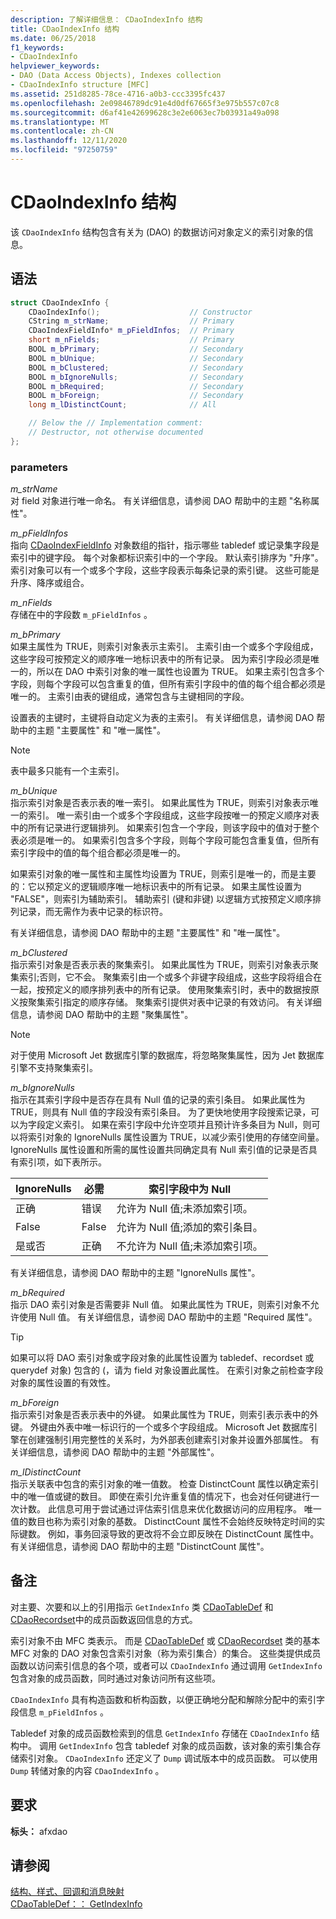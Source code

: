 ```yaml
---
description: 了解详细信息： CDaoIndexInfo 结构
title: CDaoIndexInfo 结构
ms.date: 06/25/2018
f1_keywords:
- CDaoIndexInfo
helpviewer_keywords:
- DAO (Data Access Objects), Indexes collection
- CDaoIndexInfo structure [MFC]
ms.assetid: 251d8285-78ce-4716-a0b3-ccc3395fc437
ms.openlocfilehash: 2e09846789dc91e4d0df67665f3e975b557c07c8
ms.sourcegitcommit: d6af41e42699628c3e2e6063ec7b03931a49a098
ms.translationtype: MT
ms.contentlocale: zh-CN
ms.lasthandoff: 12/11/2020
ms.locfileid: "97250759"
---
```

# <a name="cdaoindexinfo-structure"></a>CDaoIndexInfo 结构

该 `CDaoIndexInfo` 结构包含有关为 (DAO) 的数据访问对象定义的索引对象的信息。

## <a name="syntax"></a>语法

```cpp
struct CDaoIndexInfo {
    CDaoIndexInfo();                    // Constructor
    CString m_strName;                  // Primary
    CDaoIndexFieldInfo* m_pFieldInfos;  // Primary
    short m_nFields;                    // Primary
    BOOL m_bPrimary;                    // Secondary
    BOOL m_bUnique;                     // Secondary
    BOOL m_bClustered;                  // Secondary
    BOOL m_bIgnoreNulls;                // Secondary
    BOOL m_bRequired;                   // Secondary
    BOOL m_bForeign;                    // Secondary
    long m_lDistinctCount;              // All

    // Below the // Implementation comment:
    // Destructor, not otherwise documented
};
```

### <a name="parameters"></a>parameters

*m_strName*<br/>
对 field 对象进行唯一命名。 有关详细信息，请参阅 DAO 帮助中的主题 "名称属性"。

*m_pFieldInfos*<br/>
指向 [CDaoIndexFieldInfo](../../mfc/reference/cdaoindexfieldinfo-structure.md) 对象数组的指针，指示哪些 tabledef 或记录集字段是索引中的键字段。 每个对象都标识索引中的一个字段。 默认索引排序为 "升序"。 索引对象可以有一个或多个字段，这些字段表示每条记录的索引键。 这些可能是升序、降序或组合。

*m_nFields*<br/>
存储在中的字段数 `m_pFieldInfos` 。

*m_bPrimary*<br/>
如果主属性为 TRUE，则索引对象表示主索引。 主索引由一个或多个字段组成，这些字段可按预定义的顺序唯一地标识表中的所有记录。 因为索引字段必须是唯一的，所以在 DAO 中索引对象的唯一属性也设置为 TRUE。 如果主索引包含多个字段，则每个字段可以包含重复的值，但所有索引字段中的值的每个组合都必须是唯一的。 主索引由表的键组成，通常包含与主键相同的字段。

设置表的主键时，主键将自动定义为表的主索引。 有关详细信息，请参阅 DAO 帮助中的主题 "主要属性" 和 "唯一属性"。

> [!NOTE]
> 表中最多只能有一个主索引。

*m_bUnique*<br/>
指示索引对象是否表示表的唯一索引。 如果此属性为 TRUE，则索引对象表示唯一的索引。 唯一索引由一个或多个字段组成，这些字段按唯一的预定义顺序对表中的所有记录进行逻辑排列。 如果索引包含一个字段，则该字段中的值对于整个表必须是唯一的。 如果索引包含多个字段，则每个字段可能包含重复值，但所有索引字段中的值的每个组合都必须是唯一的。

如果索引对象的唯一属性和主属性均设置为 TRUE，则索引是唯一的，而是主要的：它以预定义的逻辑顺序唯一地标识表中的所有记录。 如果主属性设置为 "FALSE"，则索引为辅助索引。 辅助索引 (键和非键) 以逻辑方式按预定义顺序排列记录，而无需作为表中记录的标识符。

有关详细信息，请参阅 DAO 帮助中的主题 "主要属性" 和 "唯一属性"。

*m_bClustered*<br/>
指示索引对象是否表示表的聚集索引。 如果此属性为 TRUE，则索引对象表示聚集索引;否则，它不会。 聚集索引由一个或多个非键字段组成，这些字段将组合在一起，按预定义的顺序排列表中的所有记录。 使用聚集索引时，表中的数据按原义按聚集索引指定的顺序存储。 聚集索引提供对表中记录的有效访问。 有关详细信息，请参阅 DAO 帮助中的主题 "聚集属性"。

> [!NOTE]
> 对于使用 Microsoft Jet 数据库引擎的数据库，将忽略聚集属性，因为 Jet 数据库引擎不支持聚集索引。

*m_bIgnoreNulls*<br/>
指示在其索引字段中是否存在具有 Null 值的记录的索引条目。 如果此属性为 TRUE，则具有 Null 值的字段没有索引条目。 为了更快地使用字段搜索记录，可以为字段定义索引。 如果在索引字段中允许空项并且预计许多条目为 Null，则可以将索引对象的 IgnoreNulls 属性设置为 TRUE，以减少索引使用的存储空间量。 IgnoreNulls 属性设置和所需的属性设置共同确定具有 Null 索引值的记录是否具有索引项，如下表所示。

|IgnoreNulls|必需|索引字段中为 Null|
|-----------------|--------------|-------------------------|
|正确|错误|允许为 Null 值;未添加索引项。|
|False|False|允许为 Null 值;添加的索引条目。|
|是或否|正确|不允许为 Null 值;未添加索引项。|

有关详细信息，请参阅 DAO 帮助中的主题 "IgnoreNulls 属性"。

*m_bRequired*<br/>
指示 DAO 索引对象是否需要非 Null 值。 如果此属性为 TRUE，则索引对象不允许使用 Null 值。 有关详细信息，请参阅 DAO 帮助中的主题 "Required 属性"。

> [!TIP]
> 如果可以将 DAO 索引对象或字段对象的此属性设置为 tabledef、recordset 或 querydef 对象) 包含的 (，请为 field 对象设置此属性。 在索引对象之前检查字段对象的属性设置的有效性。

*m_bForeign*<br/>
指示索引对象是否表示表中的外键。 如果此属性为 TRUE，则索引表示表中的外键。 外键由外表中唯一标识行的一个或多个字段组成。 Microsoft Jet 数据库引擎在创建强制引用完整性的关系时，为外部表创建索引对象并设置外部属性。 有关详细信息，请参阅 DAO 帮助中的主题 "外部属性"。

*m_lDistinctCount*<br/>
指示关联表中包含的索引对象的唯一值数。 检查 DistinctCount 属性以确定索引中的唯一值或键的数目。 即使在索引允许重复值的情况下，也会对任何键进行一次计数。 此信息可用于尝试通过评估索引信息来优化数据访问的应用程序。 唯一值的数目也称为索引对象的基数。 DistinctCount 属性不会始终反映特定时间的实际键数。 例如，事务回滚导致的更改将不会立即反映在 DistinctCount 属性中。 有关详细信息，请参阅 DAO 帮助中的主题 "DistinctCount 属性"。

## <a name="remarks"></a>备注

对主要、次要和以上的引用指示 `GetIndexInfo` 类 [CDaoTableDef](../../mfc/reference/cdaotabledef-class.md#getindexinfo) 和 [CDaoRecordset](../../mfc/reference/cdaorecordset-class.md#getindexinfo)中的成员函数返回信息的方式。

索引对象不由 MFC 类表示。 而是 [CDaoTableDef](../../mfc/reference/cdaotabledef-class.md) 或 [CDaoRecordset](../../mfc/reference/cdaorecordset-class.md) 类的基本 MFC 对象的 DAO 对象包含索引对象（称为索引集合）的集合。 这些类提供成员函数以访问索引信息的各个项，或者可以 `CDaoIndexInfo` 通过调用 `GetIndexInfo` 包含对象的成员函数，同时通过对象访问所有这些项。

`CDaoIndexInfo` 具有构造函数和析构函数，以便正确地分配和解除分配中的索引字段信息 `m_pFieldInfos` 。

Tabledef 对象的成员函数检索到的信息 `GetIndexInfo` 存储在 `CDaoIndexInfo` 结构中。 调用 `GetIndexInfo` 包含 tabledef 对象的成员函数，该对象的索引集合存储索引对象。 `CDaoIndexInfo` 还定义了 `Dump` 调试版本中的成员函数。 可以使用 `Dump` 转储对象的内容 `CDaoIndexInfo` 。

## <a name="requirements"></a>要求

**标头：** afxdao

## <a name="see-also"></a>请参阅

[结构、样式、回调和消息映射](../../mfc/reference/structures-styles-callbacks-and-message-maps.md)<br/>
[CDaoTableDef：： GetIndexInfo](../../mfc/reference/cdaotabledef-class.md#getindexinfo)

